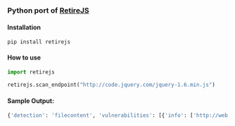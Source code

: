 ### Python port of [RetireJS](https://github.com/RetireJS/retire.js)

#### Installation
`pip install retirejs`

#### How to use

```python
import retirejs

retirejs.scan_endpoint("http://code.jquery.com/jquery-1.6.min.js")


```


#### Sample Output:

```python
{'detection': 'filecontent', 'vulnerabilities': [{'info': ['http://web.nvd.nist.gov/view/vuln/detail?vulnId=CVE-2011-4969', 'http://research.insecurelabs.org/jquery/test/'], 'identifiers': {'CVE': ['CVE-2011-4969']}, 'severity': 'medium'}, {'info': ['http://bugs.jquery.com/ticket/11290', 'http://research.insecurelabs.org/jquery/test/'], 'identifiers': {'bug': '11290', 'summary': 'Selector interpreted as HTML'}, 'severity': 'medium'}, {'info': ['https://github.com/jquery/jquery/issues/2432', 'http://blog.jquery.com/2016/01/08/jquery-2-2-and-1-12-released/'], 'identifiers': {'summary': '3rd party CORS request may execute'}, 'severity': 'medium'}], 'version': '1.6.0', 'component': 'jquery'}
```
